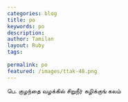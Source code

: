 ```yaml
---
categories: blog
title: po
keywords: po
description: 
author: Tamilan
layout: Ruby
tags: 
 
permalink: po
featured: /images/ttak-48.png
---
```

  
பெ. குழந்தை வழக்கில் சிறுநீர் கழிக்குங் கலம்  
